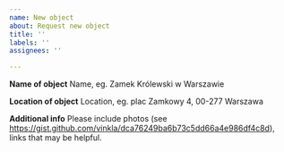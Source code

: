 ```yaml
---
name: New object
about: Request new object
title: ''
labels: ''
assignees: ''

---
```


**Name of object**
Name, eg. Zamek Królewski w Warszawie

**Location of object**
Location, eg. plac Zamkowy 4, 00-277 Warszawa

**Additional info**
Please include photos (see https://gist.github.com/vinkla/dca76249ba6b73c5dd66a4e986df4c8d), links that may be helpful.
